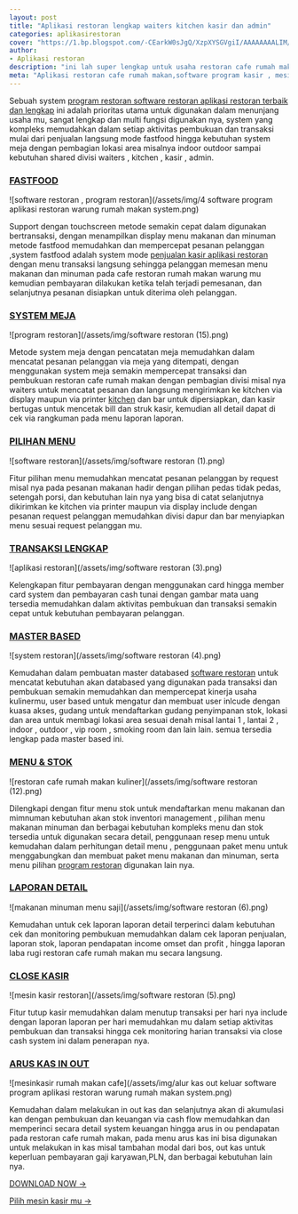 ```yaml
---
layout: post
title: "Aplikasi restoran lengkap waiters kitchen kasir dan admin"
categories: aplikasirestoran
cover: "https://1.bp.blogspot.com/-CEarkW0sJgQ/XzpXYSGVgiI/AAAAAAAALIM/4U65Lzjgrn0CtBxgEZlXwfHY219INVZVwCLcBGAsYHQ/s400/aplikasi%2Brestoran.png"
author:
- Aplikasi restoran
description: "ini lah super lengkap untuk usaha restoran cafe rumah makan dengan waiters kasir kitchen dan admin"
meta: "Aplikasi restoran cafe rumah makan,software program kasir , mesin kasir restoran"
---
```

Sebuah system [program restoran software restoran aplikasi restoran terbaik dan lengkap](/aplikasirestoran/2020/03/28/uni.html) ini adalah prioritas utama untuk digunakan dalam menunjang usaha mu, sangat lengkap dan multi fungsi digunakan nya, system yang kompleks memudahkan dalam setiap aktivitas pembukuan dan transaksi mulai dari penjualan langsung mode fastfood hingga kebutuhan system meja dengan pembagian lokasi area misalnya indoor outdoor sampai kebutuhan shared divisi waiters , kitchen , kasir , admin. 

### **[FASTFOOD](/aplikasirestoran/2020/03/28/uni.html)**

![software restoran , program restoran](/assets/img/4 software program aplikasi restoran warung rumah makan system.png)

Support dengan touchscreen metode semakin cepat dalam digunakan bertransaksi, dengan menampilkan display menu makanan dan minuman metode fastfood memudahkan dan mempercepat pesanan pelanggan ,system fastfood adalah system mode [penjualan kasir aplikasi restoran](/aplikasirestoran/2020/03/28/uni.html) dengan menu transaksi langsung sehingga pelanggan memesan menu makanan dan minuman pada cafe restoran rumah makan warung mu kemudian pembayaran dilakukan ketika telah terjadi pemesanan, dan selanjutnya pesanan disiapkan untuk diterima oleh pelanggan.


### **[SYSTEM MEJA](/aplikasirestoran/2020/03/28/uni.html)**

![program restoran](/assets/img/software restoran (15).png)

Metode system meja dengan pencatatan meja memudahkan dalam mencatat pesanan pelanggan via meja yang ditempati, dengan menggunakan system meja semakin mempercepat transaksi dan pembukuan restoran cafe rumah makan dengan pembagian divisi misal nya waiters untuk mencatat pesanan dan langsung mengirimkan ke kitchen via display maupun via printer [kitchen](/aplikasirestoran/2020/03/28/uni.html) dan bar untuk dipersiapkan, dan kasir bertugas untuk mencetak bill dan struk kasir, kemudian all detail dapat di cek via rangkuman pada menu laporan laporan.



### **[PILIHAN MENU](/aplikasirestoran/2020/03/28/uni.html)**

![software restoran](/assets/img/software restoran (1).png)

Fitur pilihan menu memudahkan mencatat pesanan pelanggan by request misal nya pada pesanan makanan hadir dengan pilihan pedas tidak pedas, setengah porsi, dan kebutuhan lain nya yang bisa di catat selanjutnya dikirimkan ke kitchen via printer maupun via display include dengan pesanan request pelanggan memudahkan divisi dapur dan bar menyiapkan menu sesuai request pelanggan mu.



### **[TRANSAKSI LENGKAP](/aplikasirestoran/2020/03/28/uni.html)**

![aplikasi restoran](/assets/img/software restoran (3).png)

Kelengkapan fitur pembayaran dengan menggunakan card hingga member card system dan pembayaran cash tunai dengan gambar mata uang tersedia memudahkan dalam aktivitas pembukuan dan transaksi semakin cepat untuk kebutuhan pembayaran pelanggan. 



### **[MASTER BASED](/aplikasirestoran/2020/03/28/uni.html)**

![system restoran](/assets/img/software restoran (4).png)

Kemudahan dalam pembuatan master databased [software restoran](/aplikasirestoran/2020/03/28/uni.html) untuk mencatat kebutuhan akan databased yang digunakan pada transaksi dan pembukuan semakin memudahkan dan mempercepat kinerja usaha kulinermu, user based untuk mengatur dan membuat user inlcude dengan kuasa akses, gudang untuk mendaftarkan gudang penyimpanan stok, lokasi dan area untuk membagi lokasi area sesuai denah misal lantai 1 , lantai 2 , indoor , outdoor , vip room , smoking room dan lain lain. semua tersedia lengkap pada master based ini.


### **[MENU & STOK](/aplikasirestoran/2020/03/28/uni.html)**

![restoran cafe rumah makan kuliner](/assets/img/software restoran (12).png)

Dilengkapi dengan fitur menu stok untuk mendaftarkan menu makanan dan mimnuman kebutuhan akan stok inventori management , pilihan menu makanan minuman dan berbagai kebutuhan kompleks menu dan stok tersedia untuk digunakan secara detail, penggunaan resep menu untuk kemudahan dalam perhitungan detail menu , penggunaan paket menu untuk menggabungkan dan membuat paket menu makanan dan minuman, serta menu pilihan [program restoran](/aplikasirestoran/2020/03/28/uni.html) digunakan lain nya.



### **[LAPORAN DETAIL](/aplikasirestoran/2020/03/28/uni.html)**

![makanan minuman menu saji](/assets/img/software restoran (6).png)

Kemudahan untuk cek laporan laporan detail terperinci dalam kebutuhan cek dan monitoring pembukuan memudahkan dalam cek laporan penjualan, laporan stok, laporan pendapatan income omset dan profit , hingga laporan laba rugi restoran cafe rumah makan mu secara langsung.



### **[CLOSE KASIR](/aplikasirestoran/2020/03/28/uni.html)**

![mesin kasir restoran](/assets/img/software restoran (5).png)

Fitur tutup kasir memudahkan dalam menutup transaksi per hari nya include dengan laporan laporan per hari memudahkan mu dalam setiap aktivitas pembukuan dan transaksi hingga cek monitoring harian transaksi via close cash system ini dalam penerapan nya.



### **[ARUS KAS IN OUT](/aplikasirestoran/2020/03/28/uni.html)**

![mesinkasir rumah makan cafe](/assets/img/alur kas out keluar software program aplikasi restoran warung rumah makan system.png)

Kemudahan dalam melakukan in out kas dan selanjutnya akan di akumulasi kan dengan pembukuan dan keuangan via cash flow memudahkan dan memperinci secara detail system keuangan hingga arus in ou pendapatan pada restoran cafe rumah makan, pada menu arus kas ini bisa digunakan untuk melakukan in kas misal tambahan modal dari bos, out kas untuk keperluan pembayaran gaji karyawan,PLN, dan berbagai kebutuhan lain nya.


[DOWNLOAD NOW →](https://mesinkasir.github.io/e-catalog/unipos-%20next%20level%20resto%20cafe%20system.pdf)


[Pilih mesin kasir mu →](/hardware)
